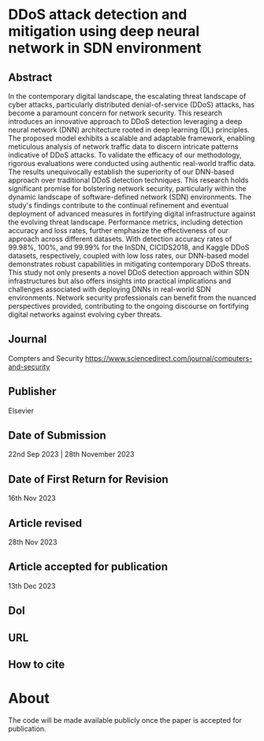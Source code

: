 # DDoS attack detection and mitigation using deep neural network in SDN environment

## Abstract
In the contemporary digital landscape, the escalating threat landscape of cyber attacks, particularly distributed denial-of-service (DDoS) attacks, has become a paramount concern for network security. This research introduces an innovative approach to DDoS detection leveraging a deep neural network (DNN) architecture rooted in deep learning (DL) principles. The proposed model exhibits a scalable and adaptable framework, enabling meticulous analysis of network traffic data to discern intricate patterns indicative of DDoS attacks. To validate the efficacy of our methodology, rigorous evaluations were conducted using authentic real-world traffic data. The results unequivocally establish the superiority of our DNN-based approach over traditional DDoS detection techniques. This research holds significant promise for bolstering network security, particularly within the dynamic landscape of software-defined network (SDN) environments. The study's findings contribute to the continual refinement and eventual deployment of advanced measures in fortifying digital infrastructure against the evolving threat landscape. Performance metrics, including detection accuracy and loss rates, further emphasize the effectiveness of our approach across different datasets. With detection accuracy rates of 99.98%, 100%, and 99.99% for the InSDN, CICIDS2018, and Kaggle DDoS datasets, respectively, coupled with low loss rates, our DNN-based model demonstrates robust capabilities in mitigating contemporary DDoS threats. This study not only presents a novel DDoS detection approach within SDN infrastructures but also offers insights into practical implications and challenges associated with deploying DNNs in real-world SDN environments. Network security professionals can benefit from the nuanced perspectives provided, contributing to the ongoing discourse on fortifying digital networks against evolving cyber threats.

## Journal
Compters and Security
https://www.sciencedirect.com/journal/computers-and-security

## Publisher
Elsevier

## Date of Submission
22nd Sep 2023 | 28th November 2023

## Date of First Return for Revision
16th Nov 2023

## Article revised
28th Nov 2023

## Article accepted for publication
13th Dec 2023

## DoI

## URL

## How to cite

# About
The code will be made available publicly once the paper is accepted for publication.
